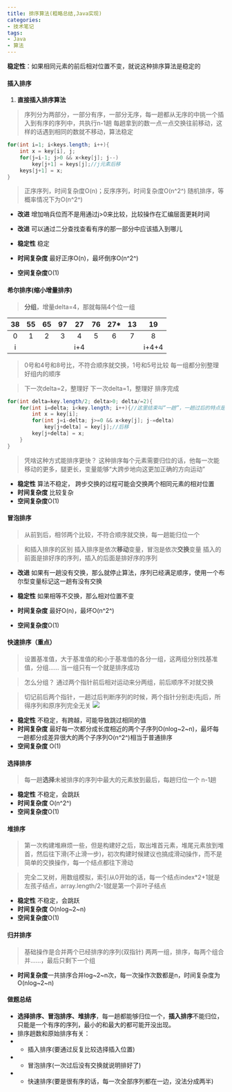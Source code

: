 ```yaml
---
title: 排序算法(粗略总结,Java实现)
categories:
- 技术笔记
tags:
- Java
- 算法
---
```


**稳定性**：如果相同元素的前后相对位置不变，就说这种排序算法是稳定的

#### 插入排序
1. **直接插入排序算法**
>序列分为两部分，一部分有序，一部分无序，每一趟都从无序的中挑一个插入到有序的序列中，共执行n-1趟
>每趟拿到的数一点一点交换往前移动，这样的话遇到相同的数就不移动，算法稳定
```java
for(int i=1; i<keys.length; i++){
    int x = key[i], j;
    for(j=i-1; j>0 && x<key[j]; j--)
        key[j+1] = keys[j];//j元素后移
    keys[j+1] = x;
}
```
>正序序列，时间复杂度O(n)；反序序列，时间复杂度O(n^2^)
>随机排序，等概率情况下为O(n^2^)

- **改进** 增加哨兵位而不是用通过j>0来比较，比较操作在汇编层面更耗时间
- **改进** 可以通过二分查找查看有序的那一部分中应该插入到哪儿

- **稳定性** 稳定
- **时间复杂度** 最好正序O(n)，最坏倒序O(n^2^)
- **空间复杂度**O(1)


#### 希尔排序(缩小增量排序)
>**分组**，增量delta=4，那就每隔4个位一组

38|55|65|97|27|76|27*|13|19
:---:|:---:|:---:|:---:|:---:|:---:|:---:|:---:|:---:|
0|1|2|3|4|5|6|7|8
i||||i+4||||i+4+4
>0号和4号和8号比，不符合顺序就交换，1号和5号比较
>每一组都分别整理好组内的顺序

>下一次delta=2，整理好
>下一次delta=1，整理好
>排序完成

```java
for(int delta=key.length/2; delta>0; delta/=2){
    for(int i=delta; i<key.length; i++){//这里结束叫“一趟”，一趟过后的特点是，分组有序
        int x = key[i];
        for(int j=i-delta; j>=0 && x<key[j]; j-=delta)
            key[j+delta] = key[j];//后移
        key[j+delta] = x;
    }
}
```

>凭啥这种方式能排序更快？
>这种排序每个元素需要归位的话，他每一次能移动的更多，腿更长，变量能够“大跨步地向这更加正确的方向运动”

- **稳定性** 算法不稳定， 跨步交换的过程可能会交换两个相同元素的相对位置
- **时间复杂度** 比较复杂
- **空间复杂度**O(1)

#### 冒泡排序
>从前到后，相邻两个比较，不符合顺序就交换，每一趟能归位一个

>和插入排序的区别
>插入排序是依次**移动**变量，冒泡是依次**交换**变量
>插入的前面是排好序的序列，插入的后面是排好序的序列

- **改进** 如果有一趟没有交换，那么就停止算法，序列已经满足顺序，使用一个布尔型变量标记这一趟有没有交换

- **稳定性** 如果相等不交换，那么相对位置不变
- **时间复杂度** 最好O(n)，最坏O(n^2^)
- **空间复杂度**O(1)

#### 快速排序（重点）
>设置基准值，大于基准值的和小于基准值的各分一组，这两组分别找基准值，分组……
>当一组只有一个就是排序成功

>怎么分组？
>通过两个指针前后相对运动来分两组，前后顺序不对就交换

>切记前后两个指针，一趟过后判断序列的时候，两个指针分别走i先j后，所得序列和原序列完全无关
![](2022-11-20-22-19-50.png)

- **稳定性** 不稳定，有跨越，可能导致跳过相同的值
- **时间复杂度** 最好每一次都分成长度相近的两个子序列O(nlog~2~n)，最坏每一趟都分成差异很大的两个子序列O(n^2^)相当于普通排序
- **空间复杂度** O(1)

#### 选择排序
>每一趟**选择**未被排序的序列中最大的元素放到最后，每趟归位一个
>n-1趟

- **稳定性** 不稳定，会跳跃
- **时间复杂度** O(n^2^)
- **空间复杂度**O(1)

#### 堆排序
>第一次构建堆麻烦一些，但是构建好之后，取出堆首元素，堆尾元素放到堆首，然后往下滑(不止滑一步)，初次构建时候建议也搞成滑动操作，而不是简单的交换操作，每一个结点都往下滑动

>完全二叉树，用数组模拟，索引从0开始的话，每一个结点index*2+1就是左孩子结点，array.length/2-1就是第一个非叶子结点

- **稳定性** 不稳定，会跳跃
- **时间复杂度** O(nlog~2~n)
- **空间复杂度**O(1)

#### 归并排序

>基础操作是合并两个已经排序的序列(双指针)
>两两一组，排序，每两个组合并......，最后只剩下一个组

- **时间复杂度**一共排序合并log~2~n次，每一次操作次数都是n，时间复杂度为O(nlog~2~n)


#### 做题总结
- **选择排序、冒泡排序、堆排序**，每一趟都能够归位一个，**插入排序**不能归位，只能是一个有序的序列，最小的和最大的都可能开没出现。
- 排序趟数和原始排序有关：
- - 插入排序(要通过反复比较选择插入位置)
- - 冒泡排序(一次过后没有交换就说明排好了)
- - 快速排序(要是很有序的话，每一次全部序列都在一边，没法分成两半)

